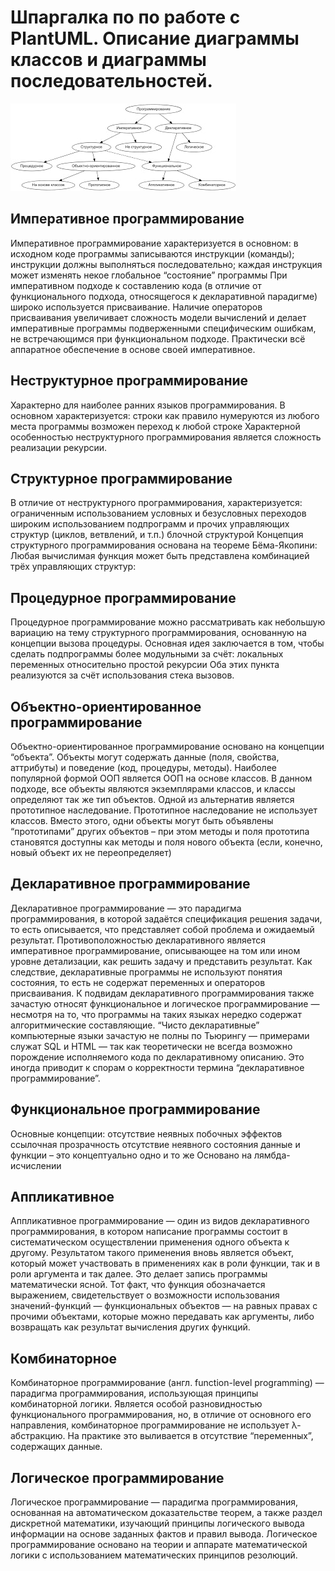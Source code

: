 Шпаргалка по по работе с PlantUML. Описание диаграммы классов и диаграммы последовательностей.
==============================================================================================

![paradigms](img/paradigms.jpg)

Императивное программирование
-----------------------------

Императивное программирование характеризуется в основном: в исходном коде программы записываются инструкции (команды); инструкции должны выполняться последовательно; каждая инструкция может изменять некое глобальное “состояние” программы При императивном подходе к составлению кода (в отличие от функционального подхода, относящегося к декларативной парадигме) широко используется присваивание. Наличие операторов присваивания увеличивает сложность модели вычислений и делает императивные программы подверженными специфическим ошибкам, не встречающимся при функциональном подходе. Практически всё аппаратное обеспечение в основе своей императивное.

Неструктурное программирование
------------------------------

Характерно для наиболее ранних языков программирования. В основном характеризуется: строки как правило нумеруются из любого места программы возможен переход к любой строке Характерной особенностью неструктурного программирования является сложность реализации рекурсии.

Структурное программирование
----------------------------

В отличие от неструктурного программирования, характеризуется: ограниченным использованием условных и безусловных переходов широким использованием подпрограмм и прочих управляющих структур (циклов, ветвлений, и т.п.) блочной структурой Концепция структурного программирования основана на теореме Бёма-Якопини: Любая вычислимая функция может быть представлена комбинацией трёх управляющих структур:

Процедурное программирование
----------------------------

Процедурное программирование можно рассматривать как небольшую вариацию на тему структурного программирования, основанную на концепции вызова процедуры. Основная идея заключается в том, чтобы сделать подпрограммы более модульными за счёт: локальных переменных относительно простой рекурсии Оба этих пункта реализуются за счёт использования стека вызовов.

Объектно-ориентированное программирование
-----------------------------------------

Объектно-ориентированное программирование основано на концепции “объекта”. Объекты могут содержать данные (поля, свойства, аттрибуты) и поведение (код, процедуры, методы). Наиболее популярной формой ООП является ООП на основе классов. В данном подходе, все объекты являются экземплярами классов, и классы определяют так же тип объектов. Одной из альтернатив является прототипное наследование. Прототипное наследование не использует классов. Вместо этого, одни объекты могут быть объявлены “прототипами” других объектов – при этом методы и поля прототипа становятся доступны как методы и поля нового объекта (если, конечно, новый объект их не переопределяет)

Декларативное программирование
------------------------------

Декларативное программирование — это парадигма программирования, в которой задаётся спецификация решения задачи, то есть описывается, что представляет собой проблема и ожидаемый результат. Противоположностью декларативного является императивное программирование, описывающее на том или ином уровне детализации, как решить задачу и представить результат. Как следствие, декларативные программы не используют понятия состояния, то есть не содержат переменных и операторов присваивания. К подвидам декларативного программирования также зачастую относят функциональное и логическое программирование — несмотря на то, что программы на таких языках нередко содержат алгоритмические составляющие. “Чисто декларативные” компьютерные языки зачастую не полны по Тьюрингу — примерами служат SQL и HTML — так как теоретически не всегда возможно порождение исполняемого кода по декларативному описанию. Это иногда приводит к спорам о корректности термина “декларативное программирование”.

Функциональное программирование
-------------------------------

Основные концепции: отсутствие неявных побочных эффектов ссылочная прозрачность отсутствие неявного состояния данные и функции – это концептуально одно и то же Основано на лямбда-исчислении

Аппликативное
-------------

Аппликативное программирование — один из видов декларативного программирования, в котором написание программы состоит в систематическом осуществлении применения одного объекта к другому. Результатом такого применения вновь является объект, который может участвовать в применениях как в роли функции, так и в роли аргумента и так далее. Это делает запись программы математически ясной. Тот факт, что функция обозначается выражением, свидетельствует о возможности использования значений-функций — функциональных объектов — на равных правах с прочими объектами, которые можно передавать как аргументы, либо возвращать как результат вычисления других функций.

Комбинаторное
-------------

Комбинаторное программирование (англ. function-level programming) — парадигма программирования, использующая принципы комбинаторной логики. Является особой разновидностью функционального программирования, но, в отличие от основного его направления, комбинаторное программирование не использует λ-абстракцию. На практике это выливается в отсутствие “переменных”, содержащих данные.

Логическое программирование
---------------------------

Логическое программирование — парадигма программирования, основанная на автоматическом доказательстве теорем, а также раздел дискретной математики, изучающий принципы логического вывода информации на основе заданных фактов и правил вывода. Логическое программирование основано на теории и аппарате математической логики с использованием математических принципов резолюций.
